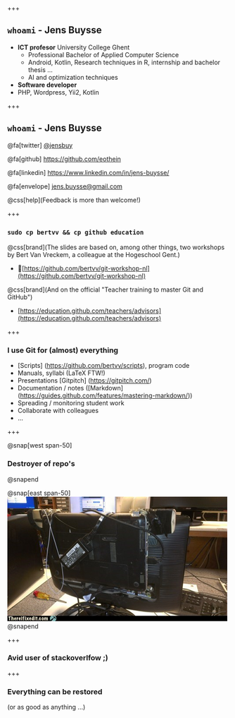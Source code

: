 +++
## `whoami` - Jens Buysse

- **ICT profesor** University College Ghent
    - Professional Bachelor of Applied Computer Science
    - Android, Kotlin, Research techniques in R, internship and bachelor thesis ...
    - AI and optimization techniques
- **Software developer**
- PHP, Wordpress, Yii2, Kotlin

+++

## `whoami` - Jens Buysse

@fa[twitter] [@jensbuy](https://twitter.com/jensbuy)

@fa[github] <https://github.com/eothein>

@fa[linkedin] <https://www.linkedin.com/in/jens-buysse/>

@fa[envelope] [jens.buysse@gmail.com](mailto:jens.buysse@gmail.com)

@css[help](Feedback is more than welcome!)

+++

### `sudo cp bertvv && cp github education`
@css[brand](The slides are based on, among other things, two workshops by Bert Van Vreckem, a colleague at the Hogeschool Gent.)

- [https://github.com/bertvv/git-workshop-nl](https://github.com/bertvv/git-workshop-nl)


@css[brand](And on the official "Teacher training to master Git and GitHub")

- [https://education.github.com/teachers/advisors](https://education.github.com/teachers/advisors)

+++

### I use Git for (almost) everything


- [Scripts] (https://github.com/bertvv/scripts), program code
- Manuals, syllabi (LaTeX FTW!)
- Presentations [Gitpitch] (https://gitpitch.com/)
- Documentation / notes ([Markdown] (https://guides.github.com/features/mastering-markdown/))
- Spreading / monitoring student work
- Collaborate with colleagues
- ...


+++

@snap[west span-50]
### Destroyer of repo's
@snapend

@snap[east span-50]
![](assets/img/broken.jpeg)
@snapend

+++

### Avid user of stackoverlfow ;)

+++

### Everything can be restored

(or as good as anything ...)

